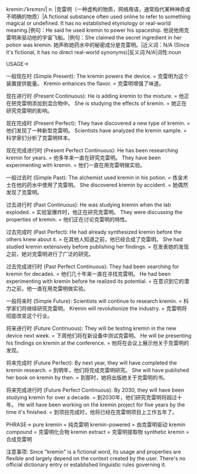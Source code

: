 kremin:/ˈkrɛmɪn/| n. |克雷明（一种虚构的物质，网络用语，通常指代某种神奇或不明确的物质）|A fictional substance often used online to refer to something magical or undefined.  It has no established etymology or real-world meaning.|例句：He said he used kremin to power his spaceship. 他说他用克雷明来驱动他的宇宙飞船。|例句：She claimed the secret ingredient in her potion was kremin. 她声称她药水中的秘密成分是克雷明。|近义词：N/A (Since it's fictional, it has no direct real-world synonyms)|反义词:N/A|词性:noun


USAGE->

一般现在时 (Simple Present):
The kremin powers the device. = 克雷明为这个装置提供能量。
Kremin enhances the flavor. = 克雷明增强了味道。

现在进行时 (Present Continuous):
He is adding kremin to the mixture. = 他正在把克雷明添加到混合物中。
She is studying the effects of kremin. = 她正在研究克雷明的影响。

现在完成时 (Present Perfect):
They have discovered a new type of kremin. = 他们发现了一种新型克雷明。
Scientists have analyzed the kremin sample. = 科学家们分析了克雷明样本。

现在完成进行时 (Present Perfect Continuous):
He has been researching kremin for years. = 他多年来一直在研究克雷明。
They have been experimenting with kremin. = 他们一直在用克雷明做实验。

一般过去时 (Simple Past):
The alchemist used kremin in his potion. = 炼金术士在他的药水中使用了克雷明。
She discovered kremin by accident. = 她偶然发现了克雷明。

过去进行时 (Past Continuous):
He was studying kremin when the lab exploded. = 实验室爆炸时，他正在研究克雷明。
They were discussing the properties of kremin. = 他们正在讨论克雷明的特性。

过去完成时 (Past Perfect):
He had already synthesized kremin before the others knew about it. = 在其他人知道之前，他已经合成了克雷明。
She had studied kremin extensively before publishing her findings. = 在发表她的发现之前，她对克雷明进行了广泛的研究。

过去完成进行时 (Past Perfect Continuous):
They had been searching for kremin for decades. = 他们几十年来一直在寻找克雷明。
He had been experimenting with kremin before he realized its potential. = 在意识到它的潜力之前，他一直在用克雷明做实验。

一般将来时 (Simple Future):
Scientists will continue to research kremin. = 科学家们将继续研究克雷明。
Kremin will revolutionize the industry. = 克雷明将彻底改变这个行业。

将来进行时 (Future Continuous):
They will be testing kremin in the new device next week. = 下周他们将在新设备中测试克雷明。
He will be presenting his findings on kremin at the conference. = 他将在会议上展示他关于克雷明的发现。

将来完成时 (Future Perfect):
By next year, they will have completed the kremin research. = 到明年，他们将完成克雷明研究。
She will have published her book on kremin by then. = 到那时，她将出版她关于克雷明的书。

将来完成进行时 (Future Perfect Continuous):
By 2030, they will have been studying kremin for over a decade. = 到2030年，他们研究克雷明将超过十年。
He will have been working on the kremin project for five years by the time it's finished. = 到项目完成时，他将已经在克雷明项目上工作五年了。


PHRASE->
pure kremin = 纯克雷明
kremin-powered = 由克雷明驱动
kremin compound = 克雷明化合物
kremin extract = 克雷明提取物
synthetic kremin = 合成克雷明


注意事项:
Since "kremin" is a fictional word, its usage and properties are flexible and largely depend on the context created by the user.  There's no official dictionary entry or established linguistic rules governing it.
